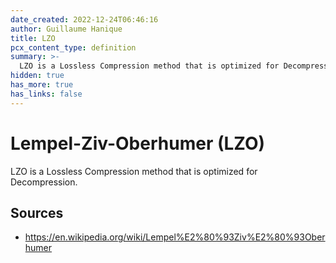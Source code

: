 ```yaml
---
date_created: 2022-12-24T06:46:16
author: Guillaume Hanique
title: LZO
pcx_content_type: definition
summary: >-
  LZO is a Lossless Compression method that is optimized for Decompression.
hidden: true
has_more: true
has_links: false
---
```


# Lempel-Ziv-Oberhumer (LZO)

LZO is a Lossless Compression method that is optimized for Decompression.

## Sources

- https://en.wikipedia.org/wiki/Lempel%E2%80%93Ziv%E2%80%93Oberhumer
